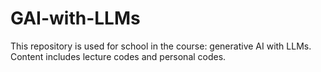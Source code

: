 # GAI-with-LLMs
This repository is used for school in the course: generative AI with LLMs. Content includes lecture codes and personal codes.
